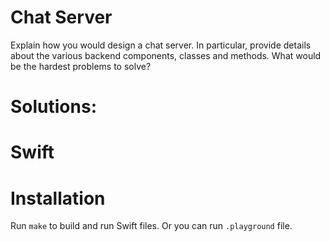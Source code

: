 # Chat Server
Explain how you would design a chat server. In particular, provide details about the various backend components, classes and methods. What would be the hardest problems to solve?

# Solutions:

# Swift

# Installation
Run `make` to build and run Swift files. Or you can run `.playground` file.